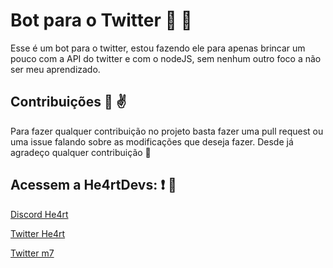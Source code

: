 # Bot para o Twitter :water_buffalo: :dash:

Esse é um bot para o twitter, estou fazendo ele para apenas brincar um pouco com a API do twitter e com o nodeJS, sem nenhum outro foco a não ser meu aprendizado.

## Contribuições :clap: :v:

Para fazer qualquer contribuição no projeto basta fazer uma pull request ou uma issue falando sobre as modificações que deseja fazer. Desde já agradeço qualquer contribuição :punch:

## Acessem a He4rtDevs: :exclamation: :purple_heart:

[Discord He4rt](https://discord.io/He4rt)

[Twitter He4rt](https://twitter.com/He4rtDevs)

[Twitter m7](https://twitter.com/m7Aei_He4rt)
